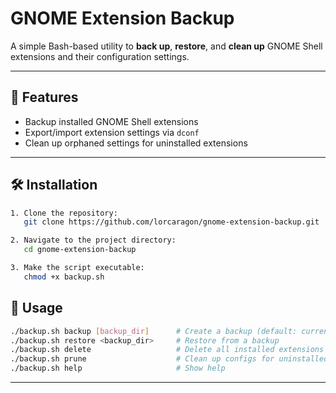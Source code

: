 # GNOME Extension Backup

A simple Bash-based utility to **back up**, **restore**, and **clean up** GNOME Shell extensions and their configuration settings.

---

## 🚀 Features

- Backup installed GNOME Shell extensions
- Export/import extension settings via `dconf`
- Clean up orphaned settings for uninstalled extensions

---

## 🛠️ Installation

```bash
1. Clone the repository:
   git clone https://github.com/lorcaragon/gnome-extension-backup.git

2. Navigate to the project directory:
   cd gnome-extension-backup

3. Make the script executable:
   chmod +x backup.sh
```

## 📂 Usage

```bash
./backup.sh backup [backup_dir]      # Create a backup (default: current dir)
./backup.sh restore <backup_dir>     # Restore from a backup
./backup.sh delete                   # Delete all installed extensions and their configs
./backup.sh prune                    # Clean up configs for uninstalled extensions
./backup.sh help                     # Show help
```

---

